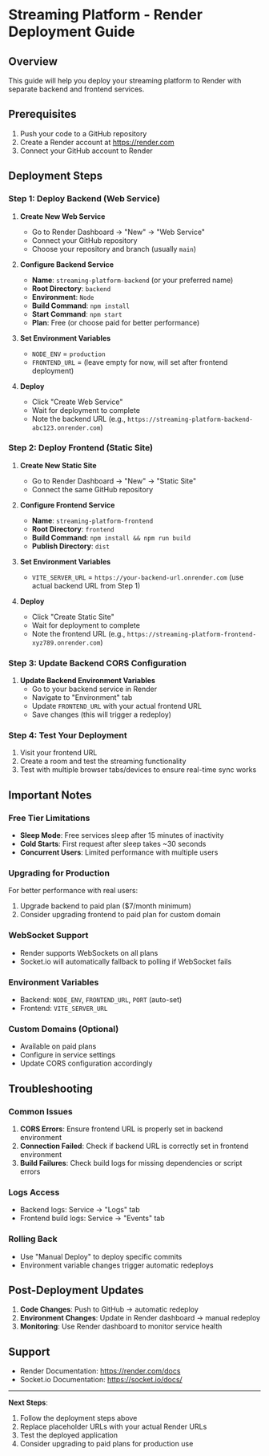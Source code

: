 # Streaming Platform - Render Deployment Guide

## Overview
This guide will help you deploy your streaming platform to Render with separate backend and frontend services.

## Prerequisites
1. Push your code to a GitHub repository
2. Create a Render account at https://render.com
3. Connect your GitHub account to Render

## Deployment Steps

### Step 1: Deploy Backend (Web Service)

1. **Create New Web Service**
   - Go to Render Dashboard → "New" → "Web Service"
   - Connect your GitHub repository
   - Choose your repository and branch (usually `main`)

2. **Configure Backend Service**
   - **Name**: `streaming-platform-backend` (or your preferred name)
   - **Root Directory**: `backend`
   - **Environment**: `Node`
   - **Build Command**: `npm install`
   - **Start Command**: `npm start`
   - **Plan**: Free (or choose paid for better performance)

3. **Set Environment Variables**
   - `NODE_ENV` = `production`
   - `FRONTEND_URL` = (leave empty for now, will set after frontend deployment)

4. **Deploy**
   - Click "Create Web Service"
   - Wait for deployment to complete
   - Note the backend URL (e.g., `https://streaming-platform-backend-abc123.onrender.com`)

### Step 2: Deploy Frontend (Static Site)

1. **Create New Static Site**
   - Go to Render Dashboard → "New" → "Static Site"
   - Connect the same GitHub repository

2. **Configure Frontend Service**
   - **Name**: `streaming-platform-frontend`
   - **Root Directory**: `frontend`
   - **Build Command**: `npm install && npm run build`
   - **Publish Directory**: `dist`

3. **Set Environment Variables**
   - `VITE_SERVER_URL` = `https://your-backend-url.onrender.com` (use actual backend URL from Step 1)

4. **Deploy**
   - Click "Create Static Site"
   - Wait for deployment to complete
   - Note the frontend URL (e.g., `https://streaming-platform-frontend-xyz789.onrender.com`)

### Step 3: Update Backend CORS Configuration

1. **Update Backend Environment Variables**
   - Go to your backend service in Render
   - Navigate to "Environment" tab
   - Update `FRONTEND_URL` with your actual frontend URL
   - Save changes (this will trigger a redeploy)

### Step 4: Test Your Deployment

1. Visit your frontend URL
2. Create a room and test the streaming functionality
3. Test with multiple browser tabs/devices to ensure real-time sync works

## Important Notes

### Free Tier Limitations
- **Sleep Mode**: Free services sleep after 15 minutes of inactivity
- **Cold Starts**: First request after sleep takes ~30 seconds
- **Concurrent Users**: Limited performance with multiple users

### Upgrading for Production
For better performance with real users:
1. Upgrade backend to paid plan ($7/month minimum)
2. Consider upgrading frontend to paid plan for custom domain

### WebSocket Support
- Render supports WebSockets on all plans
- Socket.io will automatically fallback to polling if WebSocket fails

### Environment Variables
- Backend: `NODE_ENV`, `FRONTEND_URL`, `PORT` (auto-set)
- Frontend: `VITE_SERVER_URL`

### Custom Domains (Optional)
- Available on paid plans
- Configure in service settings
- Update CORS configuration accordingly

## Troubleshooting

### Common Issues
1. **CORS Errors**: Ensure frontend URL is properly set in backend environment
2. **Connection Failed**: Check if backend URL is correctly set in frontend environment
3. **Build Failures**: Check build logs for missing dependencies or script errors

### Logs Access
- Backend logs: Service → "Logs" tab
- Frontend build logs: Service → "Events" tab

### Rolling Back
- Use "Manual Deploy" to deploy specific commits
- Environment variable changes trigger automatic redeploys

## Post-Deployment Updates

1. **Code Changes**: Push to GitHub → automatic redeploy
2. **Environment Changes**: Update in Render dashboard → manual redeploy
3. **Monitoring**: Use Render dashboard to monitor service health

## Support
- Render Documentation: https://render.com/docs
- Socket.io Documentation: https://socket.io/docs/

---

**Next Steps**: 
1. Follow the deployment steps above
2. Replace placeholder URLs with your actual Render URLs
3. Test the deployed application
4. Consider upgrading to paid plans for production use